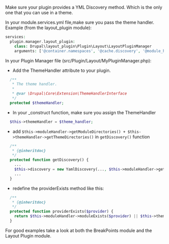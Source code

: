 Make sure your plugin provides a YML Discovery method. Which is the only one that you can use in a theme.

In your module.services.yml file,make sure you pass the theme handler. Example (from the layout\_plugin module):

```php
services:
  plugin.manager.layout_plugin:
    class: Drupal\layout_plugin\Plugin\Layout\LayoutPluginManager
    arguments: ['@container.namespaces', '@cache.discovery', '@module_handler', '@theme_handler']

```

In your Plugin Manager file (src/Plugin/Layout/MyPluginManager.php):

* Add the ThemeHandler attribute to your plugin.  
```php  
  /**  
   * The theme handler.  
   *  
   * @var \Drupal\Core\Extension\ThemeHandlerInterface  
   */  
  protected $themeHandler;  
```
* In your \_construct function, make sure you assign the ThemeHandler  
```php  
  $this->themeHandler = $theme_handler;  
```
* add `$this->moduleHandler->getModuleDirectories() + $this->themeHandler->getThemeDirectories()` in `getDiscovery()` function  
```php  
  /**  
   * {@inheritdoc}  
   */  
  protected function getDiscovery() {  
    ...  
    $this->discovery = new YamlDiscovery(..., $this->moduleHandler->getModuleDirectories() + $this->themeHandler->getThemeDirectories());  
    ...  
  }  
```
* redefine the providerExists method like this:  
```php  
  /**  
   * {@inheritdoc}  
   */  
  protected function providerExists($provider) {  
    return $this->moduleHandler->moduleExists($provider) || $this->themeHandler->themeExists($provider);  
  }  
```

For good examples take a look at both the BreakPoints module and the Layout Plugin module.
